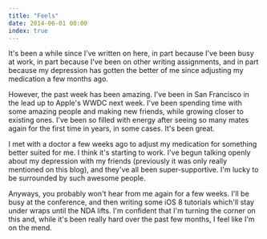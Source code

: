 ```yaml
---
title: "Feels"
date: 2014-06-01 00:00
index: true
---
```


It's been a while since I've written on here, in part because I've been busy at work, in part because I've been on other writing assignments, and in part because my depression has gotten the better of me since adjusting my medication a few months ago.

However, the past week has been amazing. I've been in San Francisco in the lead up to Apple's WWDC next week. I've been spending time with some amazing people and making new friends, while growing closer to existing ones. I've been so filled with energy after seeing so many mates again for the first time in years, in some cases. It's been great.

I met with a doctor a few weeks ago to adjust my medication for something better suited for me. I think it's starting to work. I've begun talking openly about my depression with my friends (previously it was only really mentioned on this blog), and they've all been super-supportive. I'm lucky to be surrounded by such awesome people.

Anyways, you probably won't hear from me again for a few weeks. I'll be busy at the conference, and then writing some iOS 8 tutorials which'll stay under wraps until the NDA lifts. I'm confident that I'm turning the corner on this and, while it's been really hard over the past few months, I feel like I'm on the mend.

<!-- more -->
